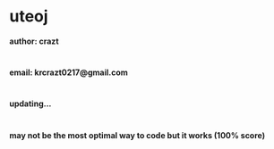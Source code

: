 # uteoj
__author: crazt__
#
__email: krcrazt0217@gmail.com__
#
__updating...__
#
__may not be the most optimal way to code but it works (100% score)__

